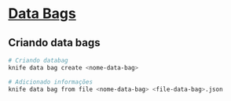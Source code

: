 # [Data Bags](https://docs.chef.io/data_bags/)

## Criando data bags

```bash
# Criando databag
knife data bag create <nome-data-bag>

# Adicionado informações
knife data bag from file <nome-data-bag> <file-data-bag>.json
```
